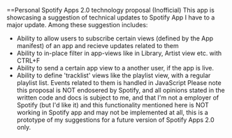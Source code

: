 ==Personal Spotify Apps 2.0 technology proposal (Inofficial)
This app is showcasing a suggestion of technical updates to Spotify App I have to a major update. Among these suggestion includes:
 * Ability to allow users to subscribe certain views (defined by the App manifest) of an app and recieve updates related to them
 * Ability to in-place filter in app-views like in Library, Artist view etc. with CTRL+F
 * Ability to send a certain app view to a another user, if the app is live.
 * Ability to define 'tracklist' views like the playlist view, with a regular playlist list. Events related to them is handled in JavaScript
Please note this proposal is NOT endosered by Spotify, and all opinions stated in the written code and docs is subject to me, and that I'm not a employer of Spotify (but I'd like it)
 and this functionality mentioned here is NOT working in Spotify app and may not be implemented at all, this is a prototype of my suggestions for a future version of Spotify Apps 2.0 only.
 

